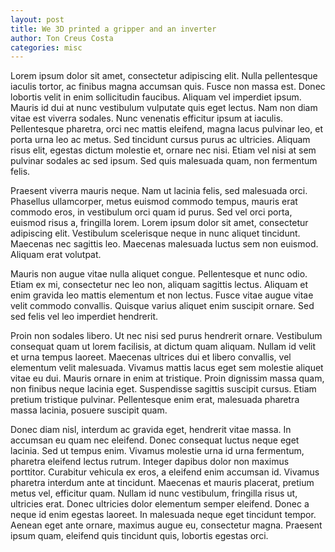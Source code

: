 ```yaml
---
layout: post
title: We 3D printed a gripper and an inverter
author: Ton Creus Costa
categories: misc
---
```


Lorem ipsum dolor sit amet, consectetur adipiscing elit. Nulla pellentesque iaculis tortor, ac finibus magna accumsan quis. Fusce non massa est. Donec lobortis velit in enim sollicitudin faucibus. Aliquam vel imperdiet ipsum. Mauris id dui at nunc vestibulum vulputate quis eget lectus. Nam non diam vitae est viverra sodales. Nunc venenatis efficitur ipsum at iaculis. Pellentesque pharetra, orci nec mattis eleifend, magna lacus pulvinar leo, et porta urna leo ac metus. Sed tincidunt cursus purus ac ultricies. Aliquam risus elit, egestas dictum molestie et, ornare nec nisi. Etiam vel nisi at sem pulvinar sodales ac sed ipsum. Sed quis malesuada quam, non fermentum felis.

Praesent viverra mauris neque. Nam ut lacinia felis, sed malesuada orci. Phasellus ullamcorper, metus euismod commodo tempus, mauris erat commodo eros, in vestibulum orci quam id purus. Sed vel orci porta, euismod risus a, fringilla lorem. Lorem ipsum dolor sit amet, consectetur adipiscing elit. Vestibulum scelerisque neque in nunc aliquet tincidunt. Maecenas nec sagittis leo. Maecenas malesuada luctus sem non euismod. Aliquam erat volutpat.

Mauris non augue vitae nulla aliquet congue. Pellentesque et nunc odio. Etiam ex mi, consectetur nec leo non, aliquam sagittis lectus. Aliquam et enim gravida leo mattis elementum et non lectus. Fusce vitae augue vitae velit commodo convallis. Quisque varius aliquet enim suscipit ornare. Sed sed felis vel leo imperdiet hendrerit.

Proin non sodales libero. Ut nec nisi sed purus hendrerit ornare. Vestibulum consequat quam ut lorem facilisis, at dictum quam aliquam. Nullam id velit et urna tempus laoreet. Maecenas ultrices dui et libero convallis, vel elementum velit malesuada. Vivamus mattis lacus eget sem molestie aliquet vitae eu dui. Mauris ornare in enim at tristique. Proin dignissim massa quam, non finibus neque lacinia eget. Suspendisse sagittis suscipit cursus. Etiam pretium tristique pulvinar. Pellentesque enim erat, malesuada pharetra massa lacinia, posuere suscipit quam.

Donec diam nisl, interdum ac gravida eget, hendrerit vitae massa. In accumsan eu quam nec eleifend. Donec consequat luctus neque eget lacinia. Sed ut tempus enim. Vivamus molestie urna id urna fermentum, pharetra eleifend lectus rutrum. Integer dapibus dolor non maximus porttitor. Curabitur vehicula ex eros, a eleifend enim accumsan id. Vivamus pharetra interdum ante at tincidunt. Maecenas et mauris placerat, pretium metus vel, efficitur quam. Nullam id nunc vestibulum, fringilla risus ut, ultricies erat. Donec ultricies dolor elementum semper eleifend. Donec a neque id enim egestas laoreet. In malesuada neque eget tincidunt tempor. Aenean eget ante ornare, maximus augue eu, consectetur magna. Praesent ipsum quam, eleifend quis tincidunt quis, lobortis egestas orci. 